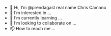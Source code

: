 - 👋 Hi, I’m @prendagast real name Chris Camano
- 👀 I’m interested in ...
- 🌱 I’m currently learning ...
- 💞️ I’m looking to collaborate on ...
- 📫 How to reach me ...

<!---
prendagast/prendagast is a ✨ special ✨ repository because its `README.md` (this file) appears on your GitHub profile.
You can click the Preview link to take a look at your changes.
--->
